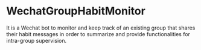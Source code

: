 # WechatGroupHabitMonitor
It is a Wechat bot to monitor and keep track of an existing group that shares their habit messages in order to summarize and provide functionalities for intra-group supervision.
